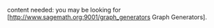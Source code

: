 content needed: you may be looking for [http://www.sagemath.org:9001/graph_generators Graph Generators].
